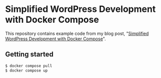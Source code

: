 # Simplified WordPress Development with Docker Compose

This repository contains example code from my blog post, "[Simplified WordPress Development with Docker Compose](https://timgthomas.com/2024/01/simplified-wordpress-development-with-docker-compose/)".

## Getting started

```bash
$ docker compose pull
$ docker compose up
```
